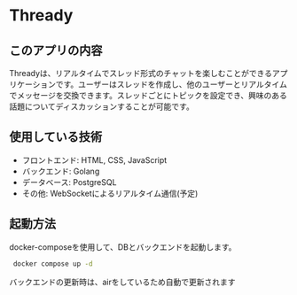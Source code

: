 # Thready

## このアプリの内容

Threadyは、リアルタイムでスレッド形式のチャットを楽しむことができるアプリケーションです。ユーザーはスレッドを作成し、他のユーザーとリアルタイムでメッセージを交換できます。スレッドごとにトピックを設定でき、興味のある話題についてディスカッションすることが可能です。

## 使用している技術

- フロントエンド: HTML, CSS, JavaScript
- バックエンド: Golang
- データベース: PostgreSQL
- その他: WebSocketによるリアルタイム通信(予定)

## 起動方法

docker-composeを使用して、DBとバックエンドを起動します。

  ```bash
   docker compose up -d
  ```

バックエンドの更新時は、airをしているため自動で更新されます
